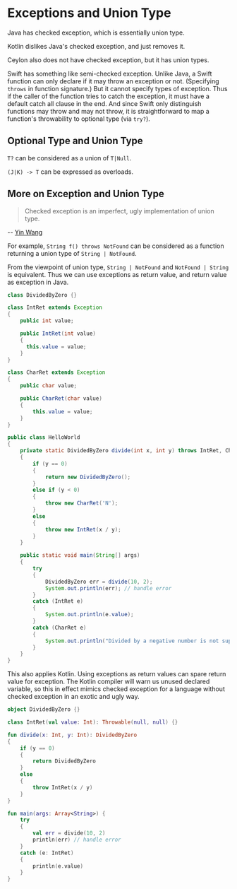 # Exceptions and Union Type

Java has checked exception, which is essentially union type.

Kotlin dislikes Java's checked exception, and just removes it.

Ceylon also does not have checked exception, but it has union types.

Swift has something like semi-checked exception.
Unlike Java, a Swift function can only declare if it may throw an exception or not.
(Specifying `throws` in function signature.)
But it cannot specify types of exception.
Thus if the caller of the function tries to catch the exception,
it must have a default catch all clause in the end.
And since Swift only distinguish functions may throw and may not throw,
it is straightforward to map a function's throwability to optional type
(via `try?`).

## Optional Type and Union Type

`T?` can be considered as a union of `T|Null`.

`(J|K) -> T` can be expressed as overloads.

## More on Exception and Union Type

> Checked exception is an imperfect, ugly implementation of union type.

-- [Yin Wang](http://www.yinwang.org/blog-cn/2017/05/23/kotlin)

For example, `String f() throws NotFound` can be considered as a function returning a union type of `String | NotFound`.

From the viewpoint of union type, `String | NotFound` and `NotFound | String` is equivalent.
Thus we can use exceptions as return value, and return value as exception in Java.

```java
class DividedByZero {}

class IntRet extends Exception
{
	public int value;

	public IntRet(int value)
    {
      this.value = value;
    }
}

class CharRet extends Exception
{
	public char value;

	public CharRet(char value)
    {
		this.value = value;
    }
}

public class HelloWorld
{
	private static DividedByZero divide(int x, int y) throws IntRet, CharRet
	{
		if (y == 0)
		{
			return new DividedByZero();
		}
		else if (y < 0)
		{
			throw new CharRet('N');
        }
		else
		{
			throw new IntRet(x / y);
		}
	}

	public static void main(String[] args)
	{
		try
		{
			DividedByZero err = divide(10, 2);
			System.out.println(err); // handle error
		}
		catch (IntRet e)
		{
			System.out.println(e.value);
		}
		catch (CharRet e)
        {
			System.out.println("Divided by a negative number is not supported yet.");
        }
	}
}
```

This also applies Kotlin.
Using exceptions as return values can spare return value for exception.
The Kotlin compiler will warn us unused declared variable,
so this in effect mimics checked exception for a language without checked exception in an exotic and ugly way.

```kotlin
object DividedByZero {}

class IntRet(val value: Int): Throwable(null, null) {}

fun divide(x: Int, y: Int): DividedByZero
{
    if (y == 0)
    {
        return DividedByZero
    }
    else
    {
        throw IntRet(x / y)
    }
}

fun main(args: Array<String>) {
    try
    {
        val err = divide(10, 2)
        println(err) // handle error
    }
    catch (e: IntRet)
    {
        println(e.value)
    }
}
```

